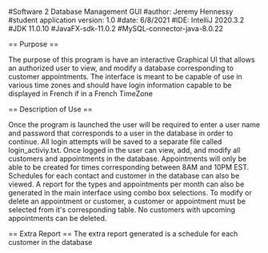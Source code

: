 #Software 2 Database Management GUI
#author: Jeremy Hennessy
#student application version: 1.0
#date: 6/8/2021
#IDE: IntelliJ 2020.3.2
#JDK 11.0.10
#JavaFX-sdk-11.0.2
#MySQL-connector-java-8.0.22


== Purpose ==

The purpose of this program is have an interactive Graphical UI that allows an authorized user to view, and modify
a database corresponding to customer appointments.  The interface is meant to be capable of use in various time zones
and should have login information capable to be displayed in French if in a French TimeZone

== Description of Use ==

Once the program is launched the user will be required to enter a user name and password that corresponds to a user in
the database in order to continue.  All login attempts will be saved to a separate file called login_activiy.txt.  Once
logged in the user can view, add, and modify all customers and appointments in the database.  Appointments will only
be able to be created for times corresponding between 8AM and 10PM EST.  Schedules for each contact and customer in
the database can also be viewed.  A report for the types and appointments per month can also be generated in the main
interface using combo box selections.  To modify or delete an appointment or customer, a customer or appointment must
be selected from it's corresponding table.  No customers with upcoming appointments can be deleted.

== Extra Report ==
The extra report generated is a schedule for each customer in the database
